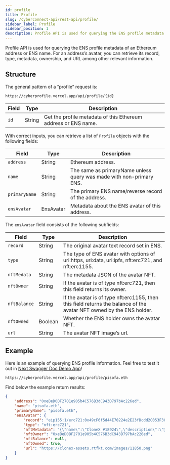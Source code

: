 ```yaml
---
id: profile
title: Profile
slug: /cyberconnect-api/rest-api/profile/
sidebar_label: Profile
sidebar_position: 1
description: Profile API is used for querying the ENS profile metadata of an Ethereum address or ENS name. 
---
```


Profile API is used for querying the ENS profile metadata of an Ethereum address or ENS name. For an address’s avatar, you can retrieve its record, type, metadata, ownership, and URL among other relevant information.

## Structure

The general pattern of a ”profile” request is:

```html
https://cyberprofile.vercel.app/api/profile/{id}
```

| Field | Type | Description |
| --- | --- | --- |
| `id` | String | Get the profile metadata of this Ethereum address or ENS name. |

With correct inputs, you can retrieve a list of `Profile` objects with the following fields:

| Field | Type | Description |
| --- | --- | --- |
| `address` | String | Ethereum address. |
| `name` | String | The same as primaryName unless query was made with non-primary ENS. |
| `primaryName` | String | The primary ENS name/reverse record of the address. |
| `ensAvatar` | EnsAvatar | Metadata about the ENS avatar of this address. |

The `ensAvatar` field consists of the following subfields:

| Field | Type | Description |
| --- | --- | --- |
| `record` | String | The original avatar text record set in ENS. |
| `type` | String | The type of ENS avatar with options of uri:https, uri:data, uri:ipfs, nft:erc721, and nft:erc1155. |
| `nftMedata` | String | The metadata JSON of the avatar NFT. |
| `nftOwner` | String | If the avatar is of type nft:erc721, then this field returns its owner. |
| `nftBalance` | String | If the avatar is of type nft:erc1155, then this field returns the balance of the avatar NFT owned by the ENS holder. |
| `nftOwned` | Boolean | Whether the ENS holder owns the avatar NFT. |
| `url` | String | The avatar NFT image’s url. |

## Example

Here is an example of querying ENS profile information. Feel free to test it out in [Next Swagger Doc Demo App](https://cyberprofile.vercel.app/)!

```html
https://cyberprofile.vercel.app/api/profile/pisofa.eth
```

Find below the example return results:

```json
{
    "address": "0xeBeD0BF2701e905b4C576B3dC943D797bAc226ed",
    "name": "pisofa.eth",
    "primaryName": "pisofa.eth",
    "ensAvatar": {
        "record": "eip155:1/erc721:0x49cF6f5d44E70224e2E23fDcdd2C053F30aDA28B/11850",
        "type": "nft:erc721",
        "nftMetadata": "{\"name\":\"CloneX #18924\",\"description\":\"🧬 CLONE X 🧬\\n\\n20,000 next-gen Avatars, by RTFKT and Takashi Murakami 🌸\\n\\nIf you own a clone without any Murakami trait please read the terms regarding RTFKT - Owned Content here: https://rtfkt.com/legal-2A\\n\\nYou are also entitled to a commercial license, please read the terms to that here: https://rtfkt.com/legal-2C\",\"attributes\":[{\"trait_type\":\"DNA\",\"value\":\"Human\"},{\"trait_type\":\"Eye Color\",\"value\":\"BLU\"},{\"trait_type\":\"Hair\",\"value\":\"BLU Curtains\"},{\"trait_type\":\"Clothing\",\"value\":\"BLCK VARSITY JCKT\"},{\"trait_type\":\"Mouth\",\"value\":\"ROBO\"}],\"image\":\"https://clonex-assets.rtfkt.com/images/11850.png\"}",
        "nftOwner": "0xeBeD0BF2701e905b4C576B3dC943D797bAc226ed",
        "nftBalance": null,
        "nftOwned": true,
        "url": "https://clonex-assets.rtfkt.com/images/11850.png"
    }
}
```
